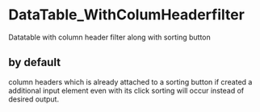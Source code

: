 # DataTable_WithColumHeaderfilter
Datatable with column header filter along with sorting button


by default 
---------------------------------------
column headers which is already attached to a sorting button
if created a additional input element even with its click 
sorting will occur instead of desired output.
